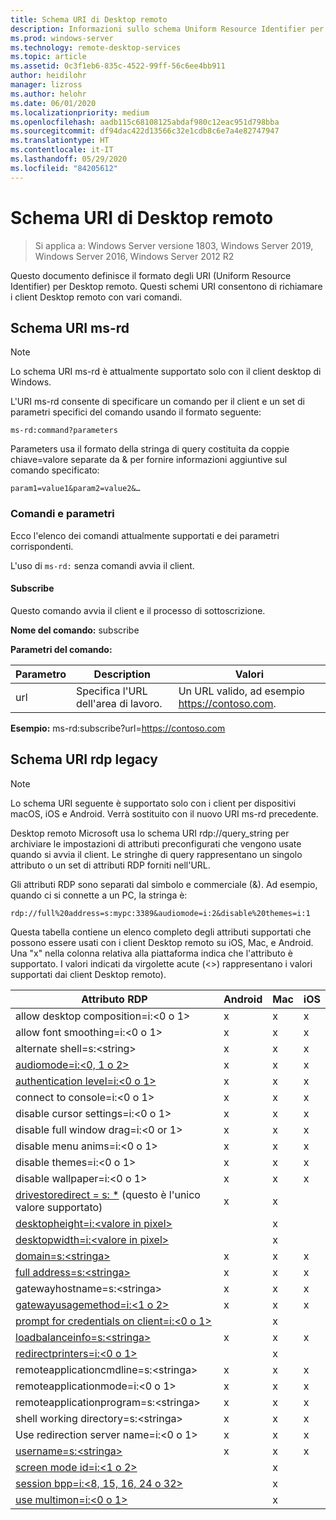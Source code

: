 ```yaml
---
title: Schema URI di Desktop remoto
description: Informazioni sullo schema Uniform Resource Identifier per client Desktop remoto Microsoft
ms.prod: windows-server
ms.technology: remote-desktop-services
ms.topic: article
ms.assetid: 0c3f1eb6-835c-4522-99ff-56c6ee4bb911
author: heidilohr
manager: lizross
ms.author: helohr
ms.date: 06/01/2020
ms.localizationpriority: medium
ms.openlocfilehash: aadb115c68108125abdaf980c12eac951d798bba
ms.sourcegitcommit: df94dac422d13566c32e1cdb8c6e7a4e82747947
ms.translationtype: HT
ms.contentlocale: it-IT
ms.lasthandoff: 05/29/2020
ms.locfileid: "84205612"
---
```

# <a name="remote-desktop-uri-scheme"></a>Schema URI di Desktop remoto

> Si applica a: Windows Server versione 1803, Windows Server 2019, Windows Server 2016, Windows Server 2012 R2

Questo documento definisce il formato degli URI (Uniform Resource Identifier) per Desktop remoto. Questi schemi URI consentono di richiamare i client Desktop remoto con vari comandi.

## <a name="ms-rd-uri-scheme"></a>Schema URI ms-rd

>[!NOTE]
> Lo schema URI ms-rd è attualmente supportato solo con il client desktop di Windows.

L'URI ms-rd consente di specificare un comando per il client e un set di parametri specifici del comando usando il formato seguente:

```
ms-rd:command?parameters
```

Parameters usa il formato della stringa di query costituita da coppie chiave=valore separate da & per fornire informazioni aggiuntive sul comando specificato:

```
param1=value1&param2=value2&…
```

### <a name="commands-and-parameters"></a>Comandi e parametri

Ecco l'elenco dei comandi attualmente supportati e dei parametri corrispondenti.

L'uso di `ms-rd:` senza comandi avvia il client.

#### <a name="subscribe"></a>Subscribe

Questo comando avvia il client e il processo di sottoscrizione.

**Nome del comando:** subscribe

**Parametri del comando:**

| Parametro | Description                  | Valori |
|-----------|------------------------------|--------|
| url       | Specifica l'URL dell'area di lavoro. | Un URL valido, ad esempio <https://contoso.com>. |

**Esempio:** ms-rd:subscribe?url=https://contoso.com

## <a name="legacy-rdp-uri-scheme"></a>Schema URI rdp legacy

>[!NOTE]
> Lo schema URI seguente è supportato solo con i client per dispositivi macOS, iOS e Android. Verrà sostituito con il nuovo URI ms-rd precedente.

Desktop remoto Microsoft usa lo schema URI rdp://query_string per archiviare le impostazioni di attributi preconfigurati che vengono usate quando si avvia il client. Le stringhe di query rappresentano un singolo attributo o un set di attributi RDP forniti nell'URL.

Gli attributi RDP sono separati dal simbolo e commerciale (&). Ad esempio, quando ci si connette a un PC, la stringa è:

```
rdp://full%20address=s:mypc:3389&audiomode=i:2&disable%20themes=i:1
```

Questa tabella contiene un elenco completo degli attributi supportati che possono essere usati con i client Desktop remoto su iOS, Mac, e Android. Una "x" nella colonna relativa alla piattaforma indica che l'attributo è supportato. I valori indicati da virgolette acute (<>) rappresentano i valori supportati dai client Desktop remoto).

| Attributo RDP                                           | Android | Mac | iOS |
|---------------------------------------------------------|---------|-----|-----|
| allow desktop composition=i:&lt;0 o 1&gt;              | x       | x   | x   |
| allow font smoothing=i:<0 o 1&gt;                      | x       | x   | x   |
| alternate shell=s:&lt;string&gt;                        | x       | x   | x   |
| [audiomode=i:&lt;0, 1 o 2&gt;](https://docs.microsoft.com/previous-versions/windows/it-pro/windows-server-2008-R2-and-2008/ff393707(v=ws.10)) | x       | x   | x   |
| [authentication level=i:&lt;0 o 1&gt;](https://docs.microsoft.com/previous-versions/windows/it-pro/windows-server-2008-R2-and-2008/ff393709(v=ws.10)) | x       | x   | x   |
| connect to console=i:&lt;0 o 1&gt;                     | x       | x   | x   |
| disable cursor settings=i:&lt;0 o 1&gt;                | x       | x   | x   |
| disable full window drag=i:&lt;0 or 1&gt;               | x       | x   | x   |
| disable menu anims=i:&lt;0 o 1&gt;                     | x       | x   | x   |
| disable themes=i:&lt;0 o 1&gt;                         | x       | x   | x   |
| disable wallpaper=i:&lt;0 o 1&gt;                      | x       | x   | x   |
| [drivestoredirect = s: *](https://docs.microsoft.com/previous-versions/windows/it-pro/windows-server-2008-R2-and-2008/ff393728(v=ws.10)) (questo è l'unico valore supportato) | x       | x   |     |
| [desktopheight=i:&lt;valore in pixel&gt;](https://docs.microsoft.com/previous-versions/windows/it-pro/windows-server-2008-R2-and-2008/ff393702(v=ws.10)) |         | x   |     |
| [desktopwidth=i:&lt;valore in pixel&gt;](https://docs.microsoft.com/previous-versions/windows/it-pro/windows-server-2008-R2-and-2008/ff393697(v=ws.10))  |         | x   |     |
| [domain=s:&lt;stringa&gt;](https://docs.microsoft.com/previous-versions/windows/it-pro/windows-server-2008-R2-and-2008/ff393673(v=ws.10))                 | x | x | x |
| [full address=s:&lt;stringa&gt;](https://docs.microsoft.com/previous-versions/windows/it-pro/windows-server-2008-R2-and-2008/ff393661(v=ws.10))           | x | x | x |
| gatewayhostname=s:&lt;stringa&gt;                  | x | x | x |
| [gatewayusagemethod=i:&lt;1 o 2&gt;](https://docs.microsoft.com/windows/win32/termserv/imsrdpclienttransportsettings-gatewayusagemethod)                | x | x | x |
| [prompt for credentials on client=i:&lt;0 o 1&gt;](https://docs.microsoft.com/previous-versions/windows/it-pro/windows-server-2008-R2-and-2008/ff393660(v=ws.10)) |   | x |   |
| [loadbalanceinfo=s:&lt;stringa&gt;](https://docs.microsoft.com/previous-versions/windows/it-pro/windows-server-2008-R2-and-2008/ff393684(v=ws.10))                  | x | x | x |
| [redirectprinters=i:&lt;0 o 1&gt;](https://docs.microsoft.com/previous-versions/windows/it-pro/windows-server-2008-R2-and-2008/ff393671(v=ws.10))                 |   | x |   |
| remoteapplicationcmdline=s:&lt;stringa&gt;         | x | x | x |
| remoteapplicationmode=i:&lt;0 o 1&gt;            | x | x | x |
| remoteapplicationprogram=s:&lt;stringa&gt;         | x | x | x |
| shell working directory=s:&lt;stringa&gt;          | x | x | x |
| Use redirection server name=i:&lt;0 o 1&gt;      | x | x | x |
| [username=s:&lt;stringa&gt;](https://docs.microsoft.com/previous-versions/windows/it-pro/windows-server-2008-R2-and-2008/ff393678(v=ws.10))                  | x | x | x |
| [screen mode id=i:&lt;1 o 2&gt;](https://docs.microsoft.com/previous-versions/windows/it-pro/windows-server-2008-R2-and-2008/ff393692(v=ws.10))            |   | x |   |
| [session bpp=i:&lt;8, 15, 16, 24 o 32&gt;](https://docs.microsoft.com/previous-versions/windows/it-pro/windows-server-2008-R2-and-2008/ff393680(v=ws.10)) |   | x |   |
| [use multimon=i:&lt;0 o 1&gt;](https://docs.microsoft.com/previous-versions/windows/it-pro/windows-server-2008-R2-and-2008/ff393695(v=ws.10))              |   | x |   |
